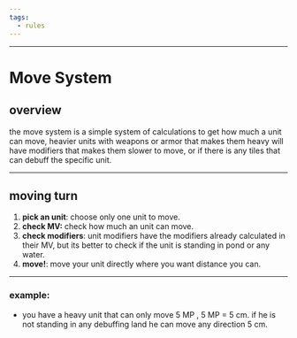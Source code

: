 ```yaml
---
tags:
  - rules
---
```

---
# Move System

## overview

the move system is a simple system of calculations to get how much a unit can move, heavier units with weapons or armor that makes them heavy will have modifiers that makes them slower to move, or if there is any tiles that can debuff the specific unit.

---

## moving turn

1. **pick an unit**: choose only one unit to move.
2. **check MV:** check how much an unit can move.
3. **check modifiers**: unit modifiers have the modifiers already calculated in their MV, but its better to check if the unit is standing in pond or any water.
4. **move!**: move your unit directly where you want distance you can.

---

### example:

- you have a heavy unit that can only move 5 MP , 5 MP = 5 cm. if he is not standing in any debuffing land he can move any direction 5 cm.